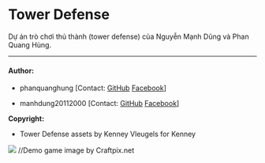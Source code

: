 # Tower Defense
Dự án trò chơi thủ thành (tower defense) của Nguyễn Mạnh Dũng và Phan Quang Hùng.

--------------------------------------------

#### Author: 
- phanquanghung
[Contact: [GitHub](https://github.com/heor2807) [Facebook](https://www.facebook.com/srw.king)]

- manhdung20112000 
[Contact: [GitHub](https://github.com/manhdung20112000) [Facebook](https://www.facebook.com/nmd2000)]

**Copyright:**
- Tower Defense assets by Kenney Vleugels for Kenney 

<img src="https://img.craftpix.net/2018/04/Tower-Defense-2D-Game-Kit1.jpg">
//Demo game image by Craftpix.net
